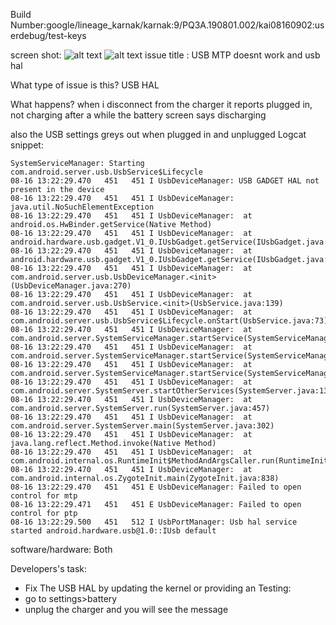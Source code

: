 Build Number:google/lineage_karnak/karnak:9/PQ3A.190801.002/kai08160902:userdebug/test-keys

screen shot:
![alt text](https://github.com/488315/issuetracker/raw/master/issues/software/screenshot/Screenshot_20190723-231113_Settings.png)
![alt text](https://github.com/488315/issuetracker/raw/master/issues/software/screenshot/Screenshot_20190816-144930_Settings.png)
issue title : USB MTP doesnt work and usb hal

What type of issue is this?
USB HAL


What happens?
when i disconnect from the charger it reports plugged in, not charging after a while the battery screen says discharging

also the USB settings greys out when plugged in and unplugged
Logcat snippet:
```
SystemServiceManager: Starting com.android.server.usb.UsbService$Lifecycle
08-16 13:22:29.470   451   451 I UsbDeviceManager: USB GADGET HAL not present in the device
08-16 13:22:29.470   451   451 I UsbDeviceManager: java.util.NoSuchElementException
08-16 13:22:29.470   451   451 I UsbDeviceManager: 	at android.os.HwBinder.getService(Native Method)
08-16 13:22:29.470   451   451 I UsbDeviceManager: 	at android.hardware.usb.gadget.V1_0.IUsbGadget.getService(IUsbGadget.java:40)
08-16 13:22:29.470   451   451 I UsbDeviceManager: 	at android.hardware.usb.gadget.V1_0.IUsbGadget.getService(IUsbGadget.java:44)
08-16 13:22:29.470   451   451 I UsbDeviceManager: 	at com.android.server.usb.UsbDeviceManager.<init>(UsbDeviceManager.java:270)
08-16 13:22:29.470   451   451 I UsbDeviceManager: 	at com.android.server.usb.UsbService.<init>(UsbService.java:139)
08-16 13:22:29.470   451   451 I UsbDeviceManager: 	at com.android.server.usb.UsbService$Lifecycle.onStart(UsbService.java:73)
08-16 13:22:29.470   451   451 I UsbDeviceManager: 	at com.android.server.SystemServiceManager.startService(SystemServiceManager.java:126)
08-16 13:22:29.470   451   451 I UsbDeviceManager: 	at com.android.server.SystemServiceManager.startService(SystemServiceManager.java:113)
08-16 13:22:29.470   451   451 I UsbDeviceManager: 	at com.android.server.SystemServiceManager.startService(SystemServiceManager.java:72)
08-16 13:22:29.470   451   451 I UsbDeviceManager: 	at com.android.server.SystemServer.startOtherServices(SystemServer.java:1338)
08-16 13:22:29.470   451   451 I UsbDeviceManager: 	at com.android.server.SystemServer.run(SystemServer.java:457)
08-16 13:22:29.470   451   451 I UsbDeviceManager: 	at com.android.server.SystemServer.main(SystemServer.java:302)
08-16 13:22:29.470   451   451 I UsbDeviceManager: 	at java.lang.reflect.Method.invoke(Native Method)
08-16 13:22:29.470   451   451 I UsbDeviceManager: 	at com.android.internal.os.RuntimeInit$MethodAndArgsCaller.run(RuntimeInit.java:493)
08-16 13:22:29.470   451   451 I UsbDeviceManager: 	at com.android.internal.os.ZygoteInit.main(ZygoteInit.java:838)
08-16 13:22:29.470   451   451 E UsbDeviceManager: Failed to open control for mtp
08-16 13:22:29.471   451   451 E UsbDeviceManager: Failed to open control for ptp
08-16 13:22:29.500   451   512 I UsbPortManager: Usb hal service started android.hardware.usb@1.0::IUsb default

```


software/hardware:
Both


Developers's task:
 * Fix The USB HAL by updating the kernel or providing an 
Testing:
* go to settings>battery
* unplug the charger and you will see the message






